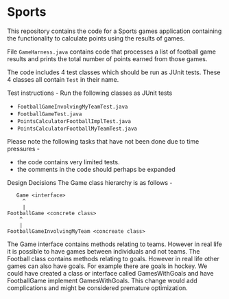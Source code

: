 # Sports

This repository contains the code for a Sports games application containing the functionality to calculate points using the results of games.

File `GameHarness.java` contains code that processes a list of football game results and prints the total number of points earned from those games.

The code includes 4 test classes which should be run as JUnit tests. These 4 classes all contain `Test` in their name. 

Test instructions -
Run the following classes as JUnit tests
-  `FootballGameInvolvingMyTeamTest.java`
-  `FootballGameTest.java`
-  `PointsCalculatorFootballImplTest.java`
-  `PointsCalculatorFootballMyTeamTest.java`

Please note the following tasks that have not been done due to time pressures -
- the code contains very limited tests.
- the comments in the code should perhaps be expanded

Design Decisions
The Game class hierarchy is as follows -


       Game <interface>
         ^
         |
    FootballGame <concrete class>
        ^
        |
    FootballGameInvolvingMyTeam <concreate class>

  
The Game interface contains methods relating to teams. However in real life it is possible to have games between individuals and not teams. The Football class contains methods relating to goals. However in real life other games can also have goals. For example there are goals in hockey. We could have created a class or interface called GamesWithGoals and have FootballGame implement GamesWithGoals. This change would add complications and might be considered premature optimization.
